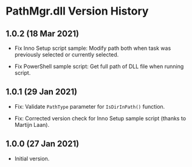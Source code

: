 # PathMgr.dll Version History

## 1.0.2 (18 Mar 2021)

* Fix Inno Setup script sample: Modify path both when task was previously selected or currently selected.

* Fix PowerShell sample script: Get full path of DLL file when running script.

## 1.0.1 (29 Jan 2021)

* Fix: Validate `PathType` parameter for `IsDirInPath()` function.

* Fix: Corrected version check for Inno Setup sample script (thanks to Martijn Laan).

## 1.0.0 (27 Jan 2021)

* Initial version.